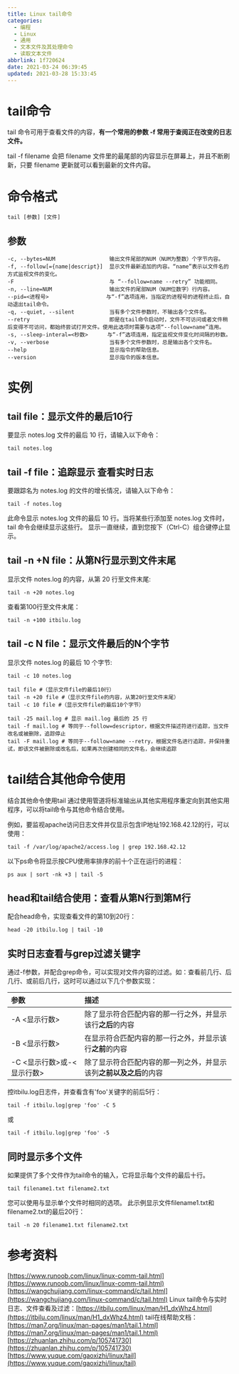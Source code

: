 ```yaml
---
title: Linux tail命令
categories:
  - 编程
  - Linux
  - 通用
  - 文本文件及其处理命令
  - 读取文本文件
abbrlink: 1f720624
date: 2021-03-24 06:39:45
updated: 2021-03-28 15:33:45
---
```

# tail命令
tail 命令可用于查看文件的内容，**有一个常用的参数 -f 常用于查阅正在改变的日志文件。**

tail -f filename 会把 filename 文件里的最尾部的内容显示在屏幕上，并且不断刷新，只要 filename 更新就可以看到最新的文件内容。
# 命令格式
```
tail [参数] [文件] 
```
## 参数
```
-c, --bytes=NUM                 输出文件尾部的NUM（NUM为整数）个字节内容。
-f, --follow[={name|descript}]  显示文件最新追加的内容。“name”表示以文件名的方式监视文件的变化。
-F                              与 “--follow=name --retry” 功能相同。
-n, --line=NUM                  输出文件的尾部NUM（NUM位数字）行内容。
--pid=<进程号>                  与“-f”选项连用，当指定的进程号的进程终止后，自动退出tail命令。
-q, --quiet, --silent           当有多个文件参数时，不输出各个文件名。
--retry                         即是在tail命令启动时，文件不可访问或者文件稍后变得不可访问，都始终尝试打开文件。使用此选项时需要与选项“--follow=name”连用。
-s, --sleep-interal=<秒数>      与“-f”选项连用，指定监视文件变化时间隔的秒数。
-v, --verbose                   当有多个文件参数时，总是输出各个文件名。
--help                          显示指令的帮助信息。
--version                       显示指令的版本信息。
```

# 实例
## tail file：显示文件的最后10行
要显示 notes.log 文件的最后 10 行，请输入以下命令：
```
tail notes.log
```
## tail -f file：追踪显示 查看实时日志
要跟踪名为 notes.log 的文件的增长情况，请输入以下命令：
```
tail -f notes.log
```
此命令显示 notes.log 文件的最后 10 行。当将某些行添加至 notes.log 文件时，tail 命令会继续显示这些行。 显示一直继续，直到您按下（Ctrl-C）组合键停止显示。
## tail -n +N file：从第N行显示到文件末尾
显示文件 notes.log 的内容，从第 20 行至文件末尾:
```
tail -n +20 notes.log
```
查看第100行至文件末尾：
```
tail -n +100 itbilu.log
```
## tail -c N file：显示文件最后的N个字节
显示文件 notes.log 的最后 10 个字节:
```
tail -c 10 notes.log
```
```
tail file #（显示文件file的最后10行）
tail -n +20 file #（显示文件file的内容，从第20行至文件末尾）
tail -c 10 file #（显示文件file的最后10个字节）

tail -25 mail.log # 显示 mail.log 最后的 25 行
tail -f mail.log # 等同于--follow=descriptor，根据文件描述符进行追踪，当文件改名或被删除，追踪停止
tail -F mail.log # 等同于--follow=name --retry，根据文件名进行追踪，并保持重试，即该文件被删除或改名后，如果再次创建相同的文件名，会继续追踪
```

# tail结合其他命令使用
结合其他命令使用tail
通过使用管道将标准输出从其他实用程序重定向到其他实用程序，可以将tail命令与其他命令结合使用。

例如，要监视apache访问日志文件并仅显示包含IP地址192.168.42.12的行，可以使用：
```
tail -f /var/log/apache2/access.log | grep 192.168.42.12
```
以下ps命令将显示按CPU使用率排序的前十个正在运行的进程：
```
ps aux | sort -nk +3 | tail -5
```
## head和tail结合使用：查看从第N行到第M行
配合head命令，实现查看文件的第10到20行：
```
head -20 itbilu.log | tail -10
```
## 实时日志查看与grep过滤关键字
通过-f参数，并配合grep命令，可以实现对文件内容的过滤。如：查看前几行、后几行、或前后几行，这时可以通过以下几个参数实现：

|参数|描述|
|:---|:---|
|-A <显示行数>|除了显示符合匹配内容的那一行之外，并显示该行**之后**的内容|
|-B <显示行数>|在显示符合匹配内容的那一行之外，并显示该行**之前**的内容|
|-C <显示行数>或-<显示行数>|除了显示符合匹配内容的那一列之外，并显示该列**之前以及之后**的内容|

控itbilu.log日志件，并查看含有'foo'关键字的前后5行：

```
tail -f itbilu.log|grep 'foo' -C 5
```
或
```
tail -f itbilu.log|grep 'foo' -5
```
## 同时显示多个文件
如果提供了多个文件作为tail命令的输入，它将显示每个文件的最后十行。
```
tail filename1.txt filename2.txt
```
您可以使用与显示单个文件时相同的选项。 此示例显示文件filename1.txt和filename2.txt的最后20行：
```
tail -n 20 filename1.txt filename2.txt
```

# 参考资料
[https://www.runoob.com/linux/linux-comm-tail.html](https://www.runoob.com/linux/linux-comm-tail.html)
[https://wangchujiang.com/linux-command/c/tail.html](https://wangchujiang.com/linux-command/c/tail.html)
Linux tail命令与实时日志、文件查看及过滤：[https://itbilu.com/linux/man/H1_dxWhz4.html](https://itbilu.com/linux/man/H1_dxWhz4.html)
tail在线帮助文档：[https://man7.org/linux/man-pages/man1/tail.1.html](https://man7.org/linux/man-pages/man1/tail.1.html)
[https://zhuanlan.zhihu.com/p/105741730](https://zhuanlan.zhihu.com/p/105741730)
[https://www.yuque.com/gaoxizhi/linux/tail](https://www.yuque.com/gaoxizhi/linux/tail)

